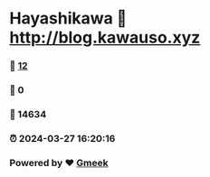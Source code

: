 # Hayashikawa :link: http://blog.kawauso.xyz 
### :page_facing_up: [12](http://blog.kawauso.xyz/tag.html) 
### :speech_balloon: 0 
### :hibiscus: 14634 
### :alarm_clock: 2024-03-27 16:20:16 
### Powered by :heart: [Gmeek](https://github.com/Meekdai/Gmeek)
